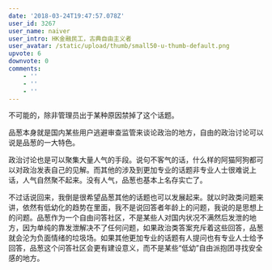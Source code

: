 ```yaml
---
date: '2018-03-24T19:47:57.078Z'
user_id: 3267
user_name: naiver
user_intro: HK金融民工，古典自由主义者
user_avatar: /static/upload/thumb/small50-u-thumb-default.png
upvote: 6
downvote: 0
comments:
    - ''
    - ''
    - ''
---
```


不可能的，除非管理员出于某种原因禁掉了这个话题。

品葱本身就是国内某些用户逃避审查监管来谈论政治的地方，自由的政治讨论可以说是品葱的一大特色。

政治讨论也是可以聚集大量人气的手段。说句不客气的话，什么样的阿猫阿狗都可以对政治发表自己的见解。而其他的涉及到更加专业的话题非专业人士很难说上话，人气自然聚不起来。没有人气，品葱也基本上名存实亡了。

不过话说回来，我倒是很希望品葱其他的话题也可以发展起来。就以时政类问题来讲，依然有低幼化的趋势在里面，我不是说回答者年龄上的问题，我说的是思想上的问题。品葱作为一个自由问答社区，不是某些人对国内状况不满然后发泄的地方，因为单纯的靠发泄解决不了任何问题，如果政治类答案充斥着这些回答，品葱就会沦为负面情绪的垃圾场。如果其他更加专业的话题有人提问也有专业人士给予回答，品葱这个问答社区会更有建设意义，而不是某些“低幼”自由派抱团寻找安全感的地方。
